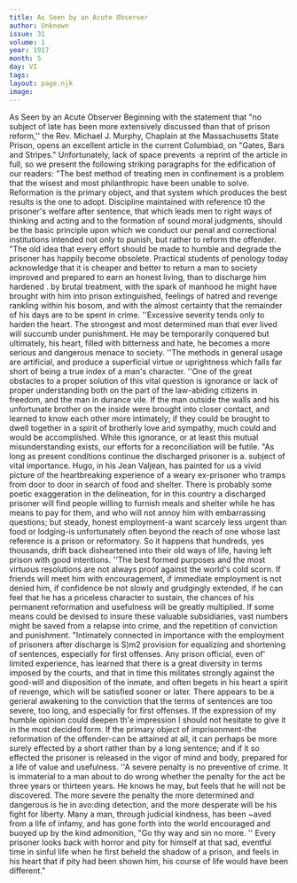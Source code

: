 ```yaml
---
title: As Seen by an Acute Observer
author: Unknown
issue: 31
volume: 1
year: 1917
month: 5
day: VI
tags:
layout: page.njk
image:
---
```

As Seen by an Acute Observer   Beginning with the statement that "no subject of late has been more extensively discussed than that of prison reform,'' the Rev. Michael J. Murphy, Chaplain at the Massachusetts State Prison, opens an excellent article in the current Columbiad, on   "Gates, Bars and Stripes." Unfortunately, lack of space prevents ·a reprint of the article in full, so we present the following striking paragraphs for the edification of our readers:   "The best method of treating men in confinement is a problem that the wisest and most philanthropic have been unable to solve. Reformation is the primary object, and that system which produces the best results is the one to adopt. Discipline maintained with reference t0 the prisoner's welfare after sentence, that which leads men to right ways of thinking and acting and to the formation of sound moral judgments, should be the basic principle upon which we conduct our penal and correctional institutions intended not only to punish, but rather to reform the offender.   "The old idea that every effort should be made to humble and degrade the prisoner has happily become obsolete. Practical students of penology today acknowledge that it is cheaper and better to return a man to society improved and prepared to earn an honest living, than to discharge him hardened . by brutal treatment, with the spark of manhood he might have brought with him into prison extinguished, feelings of hatred and revenge rankling within his bosom, and with the almost certainty that the remainder of his days are to be spent in crime.   ''Excessive severity tends only to harden the heart. The strongest and most determined man that ever lived will succumb under punishment. He may be temporarily conquered but ultimately, his heart, filled with bitterness and hate, he becomes a more serious and dangerous menace to society.   ''The methods in general usage are artificial, and produce a superficial virtue or uprightness which falls far short of being a true index of a man's character.   ''One of the great obstacles to a proper solution of this vital question is ignorance or lack of proper understanding both on the part of the law-abiding citizens in freedom, and the man in durance vile. If the man outside the walls and his unfortunate brother on the inside were brought into closer contact, and learned to know each other more intimately; if they could be brought to dwell together in a spirit of brotherly love and sympathy, much could and would be accomplished. While this ignorance, or at least this mutual misunderstanding exists, our efforts for a reconciliation will be futile.   "As long as present conditions continue the discharged prisoner is a. subject of vital importance. Hugo, in his Jean Valjean, has painted for us a vivid picture of the heartbreaking experience of a weary ex-prisoner who tramps from door to door in search of food and shelter. There is probably some poetic exaggeration in the delineation, for in this country a discharged prisoner will find people willing to furnish meals and shelter while he has means to pay for them, and who will not annoy him with embarrassing questions; but steady, honest employment-a want scarcely less urgent than food or lodging-is unfortunately often beyond the reach of one whose last reference is a prison or reformatory. So it happens that hundreds, yes thousands, drift back disheartened into their old ways of life, having left prison with good intentions.   ''The best formed purposes and the most virtuous resolutions are not always proof against the world's cold scorn. If friends will meet him with encouragement, if immediate employment is not denied him, if confidence be not slowly and grudgingly extended, if he can feel that he has a priceless character to sustain, the chances of his permanent reformation and usefulness will be greatly multiplied. If some means could be devised to insure these valuable subsidiaries, vast numbers might be saved from a relapse into crime, and the repetition of conviction and punishment.   "Intimately connected in importance with the employment of prisoners after discharge is S)m2 provision for equalizing and shortening of sentences, especially for first offenses. Any prison official, even of' limited experience, has learned that there is a great diversity in terms imposed by the courts, and that in time this militates strongly against the good-will and disposition of the inmate, and often begets in his heart a spirit of revenge, which will be satisfied sooner or later. There appears to be a gerieral awakening to the conviction that the terms of sentences are too severe, too long, and especially for first offenses. If the expression of my humble opinion could deepen th'e impression I should not hesitate to give it in the most decided form. If the primary object of imprisonment-the reformation of the offender-can  be attained at all, it can perhaps be more surely effected by a short rather than by a long sentence; and if it so effected the prisoner is released in the vigor of mind and body, prepared for a life of value and usefulness.   ''A severe penalty is no preventive of crime.   It is immaterial to a man about to do wrong whether the penalty for the act be three years or thirteen years. He knows he may, but feels that he will not be discovered. The more severe the penalty the more determined and dangerous is he in avo:ding detection, and the more desperate will be his fight for liberty. Many a man, through judicial kindness, has been ~aved from a life of infamy, and has gone forth into the world encouraged and buoyed up by the kind admonition, "Go thy way and sin no more. '' Every prisoner looks back with horror and pity for himself at that sad, eventful time in sinful life when he first beheld the shadow of a prison, and feels in his heart that if pity had been shown him, his course of life would have been different."          




